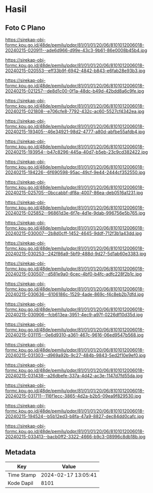 # Hasil

## Foto C Plano

https://sirekap-obj-formc.kpu.go.id/48de/pemilu/pdpr/81/01/01/20/06/8101012006018-20240215-020911--ade6d966-d99e-43c3-9b61-86e0008b45b4.jpg

https://sirekap-obj-formc.kpu.go.id/48de/pemilu/pdpr/81/01/01/20/06/8101012006018-20240215-020553--eff33b9f-6942-4842-b843-e6fab28e93b3.jpg

https://sirekap-obj-formc.kpu.go.id/48de/pemilu/pdpr/81/01/01/20/06/8101012006018-20240215-021257--de8d1c00-0f1a-48dc-b49d-42bdd8a6c9fe.jpg

https://sirekap-obj-formc.kpu.go.id/48de/pemilu/pdpr/81/01/01/20/06/8101012006018-20240215-021808--e706cfe8-7792-432c-ac60-5527cf4342ea.jpg

https://sirekap-obj-formc.kpu.go.id/48de/pemilu/pdpr/81/01/01/20/06/8101012006018-20240215-193405--46e34921-98d2-4777-a80d-abfbe55afdb4.jpg

https://sirekap-obj-formc.kpu.go.id/48de/pemilu/pdpr/81/01/01/20/06/8101012006018-20240215-193954--b47c8296-445a-40d7-b5eb-23c9cd382422.jpg

https://sirekap-obj-formc.kpu.go.id/48de/pemilu/pdpr/81/01/01/20/06/8101012006018-20240215-194226--6f690598-95ac-49cf-9e44-2444cf352550.jpg

https://sirekap-obj-formc.kpu.go.id/48de/pemilu/pdpr/81/01/01/20/06/8101012006018-20240215-025705--0bccabbf-df8a-4007-86ea-deb0516a1231.jpg

https://sirekap-obj-formc.kpu.go.id/48de/pemilu/pdpr/81/01/01/20/06/8101012006018-20240215-025852--96861d3e-6f7e-4d1e-9dab-996756e5b765.jpg

https://sirekap-obj-formc.kpu.go.id/48de/pemilu/pdpr/81/01/01/20/06/8101012006018-20240215-030007--2b8d0cff-1452-4645-9ddf-712f3b1a43dd.jpg

https://sirekap-obj-formc.kpu.go.id/48de/pemilu/pdpr/81/01/01/20/06/8101012006018-20240215-030253--242f86a9-5bf9-488d-9d27-5d1ab60e3383.jpg

https://sirekap-obj-formc.kpu.go.id/48de/pemilu/pdpr/81/01/01/20/06/8101012006018-20240215-030507--d581e9a0-6cec-4bf0-b4fc-adfc228f2b1c.jpg

https://sirekap-obj-formc.kpu.go.id/48de/pemilu/pdpr/81/01/01/20/06/8101012006018-20240215-030636--6106186c-1529-4ade-869c-f4c8eb2b7dfd.jpg

https://sirekap-obj-formc.kpu.go.id/48de/pemilu/pdpr/81/01/01/20/06/8101012006018-20240215-030906--fcb613ea-3951-4ec9-a97f-0226df10d35d.jpg

https://sirekap-obj-formc.kpu.go.id/48de/pemilu/pdpr/81/01/01/20/06/8101012006018-20240215-031115--0e6d9310-a361-467c-9616-06ed9547b568.jpg

https://sirekap-obj-formc.kpu.go.id/48de/pemilu/pdpr/81/01/01/20/06/8101012006018-20240215-031303--d969a92b-9c27-484b-9843-5ed2f10e9ef0.jpg

https://sirekap-obj-formc.kpu.go.id/48de/pemilu/pdpr/81/01/01/20/06/8101012006018-20240215-031438--a26dbefe-337a-4d42-ac3e-1147d7fd55da.jpg

https://sirekap-obj-formc.kpu.go.id/48de/pemilu/pdpr/81/01/01/20/06/8101012006018-20240215-031711--116f1ecc-3865-4d2a-b2b5-09ea9f829530.jpg

https://sirekap-obj-formc.kpu.go.id/48de/pemilu/pdpr/81/01/01/20/06/8101012006018-20240215-194524--b5b12ed3-b8fa-47a9-8827-dec84dd0cafc.jpg

https://sirekap-obj-formc.kpu.go.id/48de/pemilu/pdpr/81/01/01/20/06/8101012006018-20240215-033413--bacb0ff2-3322-4666-b9c3-08996c8db18b.jpg


## Metadata

| Key        | Value               |
| ---------- | ------------------- |
| Time Stamp | 2024-02-17 13:05:41 |
| Kode Dapil | 8101                |



